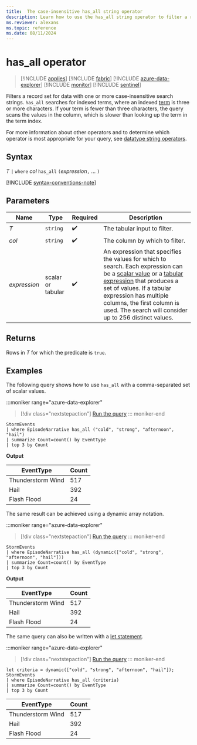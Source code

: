 ```yaml
---
title:  The case-insensitive has_all string operator
description: Learn how to use the has_all string operator to filter a record set for data with one or more case-insensitive search strings.
ms.reviewer: alexans
ms.topic: reference
ms.date: 08/11/2024
---
```

# has_all operator

> [!INCLUDE [applies](../includes/applies-to-version/applies.md)] [!INCLUDE [fabric](../includes/applies-to-version/fabric.md)] [!INCLUDE [azure-data-explorer](../includes/applies-to-version/azure-data-explorer.md)] [!INCLUDE [monitor](../includes/applies-to-version/monitor.md)] [!INCLUDE [sentinel](../includes/applies-to-version/sentinel.md)]

Filters a record set for data with one or more case-insensitive search strings. `has_all` searches for indexed terms, where an indexed [term](datatypes-string-operators.md#what-is-a-term) is three or more characters. If your term is fewer than three characters, the query scans the values in the column, which is slower than looking up the term in the term index.

For more information about other operators and to determine which operator is most appropriate for your query, see [datatype string operators](datatypes-string-operators.md).

## Syntax

*T* `|` `where` *col* `has_all` `(`*expression*`,` ... `)`

[!INCLUDE [syntax-conventions-note](../includes/syntax-conventions-note.md)]

## Parameters

| Name | Type | Required | Description |
|--|--|--|--|
| *T* | `string` |  :heavy_check_mark: | The tabular input to filter.|
| *col* | `string` |  :heavy_check_mark: | The column by which to filter.|
| *expression* | scalar or tabular |  :heavy_check_mark: |An expression that specifies the values for which to search. Each expression can be a [scalar value](scalar-data-types/index.md) or a [tabular expression](tabular-expression-statements.md) that produces a set of values. If a tabular expression has multiple columns, the first column is used. The search will consider up to 256 distinct values.|

## Returns

Rows in *T* for which the predicate is `true`.

## Examples

The following query shows how to use `has_all` with a comma-separated set of scalar values.

:::moniker range="azure-data-explorer"
> [!div class="nextstepaction"]
> <a href="https://dataexplorer.azure.com/clusters/help/databases/Samples?query=H4sIAAAAAAAAAx2NsQ7CMAxEd77CytRKbMxMqCsL7Mi0hkRK7Mh2i4r4eJoup7vT093NRcuwELvB4QefSEow1GQy0RVV0dNCENEemDN0YZQ8hSMEcxV+N4cvJ2URbiFiyqHfhmwuBTV9CS4ys5/Hpl0PzxX2t/taacNcKpxauVN/jkW/jI0AAAA=" target="_blank">Run the query</a>
::: moniker-end

```kusto
StormEvents 
| where EpisodeNarrative has_all ("cold", "strong", "afternoon", "hail")
| summarize Count=count() by EventType
| top 3 by Count
```

**Output**

|EventType|Count|
|---|---|
|Thunderstorm Wind|517|
|Hail|392|
|Flash Flood|24|

The same result can be achieved using a dynamic array notation.

:::moniker range="azure-data-explorer"
> [!div class="nextstepaction"]
> <a href="https://dataexplorer.azure.com/clusters/help/databases/Samples?query=H4sIAAAAAAAAAx2NsQoCMRBEe8F/WFJdwM7aSq610U4OWXOrF0h2j83eScSPl1wzzAyPmauJ5n4ltgL73Q8+EylBP8ciI11QFS2uBBOWB6YE3VgZcwzd3QVJozuAK6bC7+bwZaQswi1MGJMbvG+jZckZNX4JzrKwnULTzsOzwnZ9qzM1zmSGY2s37A8IXzPSmwAAAA==" target="_blank">Run the query</a>
::: moniker-end

```kusto
StormEvents 
| where EpisodeNarrative has_all (dynamic(["cold", "strong", "afternoon", "hail"]))
| summarize Count=count() by EventType
| top 3 by Count
```

**Output**

|EventType|Count|
|---|---|
|Thunderstorm Wind|517|
|Hail|392|
|Flash Flood|24|

The same query can also be written with a [let statement](let-statement.md).

:::moniker range="azure-data-explorer"
> [!div class="nextstepaction"]
> <a href="https://dataexplorer.azure.com/clusters/help/databases/Samples?query=H4sIAAAAAAAAAzWNsQrCQBBE+3zFclUCdpaSStLaaCci62U1C3e3YW8Tifjx5gI2w8zwmAlk4JWNlBFa6JeEkX19dV5C73bgsqmkV3H4XKkkkkoYkIO7NYfqbKKxmylZhuoL74GUoBs5S08nVEXjmWDAfMcQoP5/NSubpxhR+UNwlClZ64vWDTwW2AYvy0grZjLCvpQb9QMQPEgrsQAAAA==" target="_blank">Run the query</a>
::: moniker-end

```kusto
let criteria = dynamic(["cold", "strong", "afternoon", "hail"]);
StormEvents 
| where EpisodeNarrative has_all (criteria)
| summarize Count=count() by EventType
| top 3 by Count
```

|EventType|Count|
|---|---|
|Thunderstorm Wind|517|
|Hail|392|
|Flash Flood|24|
